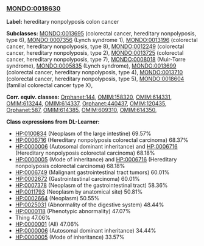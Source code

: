 
### [MONDO:0018630](http://purl.obolibrary.org/obo/MONDO_0018630)
**Label:** hereditary nonpolyposis colon cancer

**Subclasses:** [MONDO:0013695](http://purl.obolibrary.org/obo/MONDO_0013695) (colorectal cancer, hereditary nonpolyposis, type 6), [MONDO:0007356](http://purl.obolibrary.org/obo/MONDO_0007356) (Lynch syndrome 1), [MONDO:0013196](http://purl.obolibrary.org/obo/MONDO_0013196) (colorectal cancer, hereditary nonpolyposis, type 8), [MONDO:0012249](http://purl.obolibrary.org/obo/MONDO_0012249) (colorectal cancer, hereditary nonpolyposis, type 2), [MONDO:0013725](http://purl.obolibrary.org/obo/MONDO_0013725) (colorectal cancer, hereditary nonpolyposis, type 7), [MONDO:0008018](http://purl.obolibrary.org/obo/MONDO_0008018) (Muir-Torre syndrome), [MONDO:0005835](http://purl.obolibrary.org/obo/MONDO_0005835) (Lynch syndrome), [MONDO:0013699](http://purl.obolibrary.org/obo/MONDO_0013699) (colorectal cancer, hereditary nonpolyposis, type 4), [MONDO:0013710](http://purl.obolibrary.org/obo/MONDO_0013710) (colorectal cancer, hereditary nonpolyposis, type 5), [MONDO:0018604](http://purl.obolibrary.org/obo/MONDO_0018604) (familial colorectal cancer type X), 

**Corr. equiv. classes:** [Orphanet:144](http://www.orpha.net/ORDO/Orphanet_144), [OMIM:158320](http://purl.obolibrary.org/obo/OMIM_158320), [OMIM:614331](http://purl.obolibrary.org/obo/OMIM_614331), [OMIM:613244](http://purl.obolibrary.org/obo/OMIM_613244), [OMIM:614337](http://purl.obolibrary.org/obo/OMIM_614337), [Orphanet:440437](http://www.orpha.net/ORDO/Orphanet_440437), [OMIM:120435](http://purl.obolibrary.org/obo/OMIM_120435), [Orphanet:587](http://www.orpha.net/ORDO/Orphanet_587), [OMIM:614385](http://purl.obolibrary.org/obo/OMIM_614385), [OMIM:609310](http://purl.obolibrary.org/obo/OMIM_609310), [OMIM:614350](http://purl.obolibrary.org/obo/OMIM_614350), 

**Class expressions from DL-Learner:**

- [HP:0100834](http://purl.obolibrary.org/obo/HP_0100834) (Neoplasm of the large intestine) 69.57%
- [HP:0006716](http://purl.obolibrary.org/obo/HP_0006716) (Hereditary nonpolyposis colorectal carcinoma) 68.37%
- [HP:0000006](http://purl.obolibrary.org/obo/HP_0000006) (Autosomal dominant inheritance) and [HP:0006716](http://purl.obolibrary.org/obo/HP_0006716) (Hereditary nonpolyposis colorectal carcinoma) 68.18%
- [HP:0000005](http://purl.obolibrary.org/obo/HP_0000005) (Mode of inheritance) and [HP:0006716](http://purl.obolibrary.org/obo/HP_0006716) (Hereditary nonpolyposis colorectal carcinoma) 68.18%
- [HP:0006749](http://purl.obolibrary.org/obo/HP_0006749) (Malignant gastrointestinal tract tumors) 60.01%
- [HP:0002672](http://purl.obolibrary.org/obo/HP_0002672) (Gastrointestinal carcinoma) 60.01%
- [HP:0007378](http://purl.obolibrary.org/obo/HP_0007378) (Neoplasm of the gastrointestinal tract) 58.36%
- [HP:0011793](http://purl.obolibrary.org/obo/HP_0011793) (Neoplasm by anatomical site) 50.81%
- [HP:0002664](http://purl.obolibrary.org/obo/HP_0002664) (Neoplasm) 50.55%
- [HP:0025031](http://purl.obolibrary.org/obo/HP_0025031) (Abnormality of the digestive system) 48.44%
- [HP:0000118](http://purl.obolibrary.org/obo/HP_0000118) (Phenotypic abnormality) 47.07%
- Thing 47.06%
- [HP:0000001](http://purl.obolibrary.org/obo/HP_0000001) (All) 47.06%
- [HP:0000006](http://purl.obolibrary.org/obo/HP_0000006) (Autosomal dominant inheritance) 34.44%
- [HP:0000005](http://purl.obolibrary.org/obo/HP_0000005) (Mode of inheritance) 33.57%


